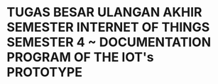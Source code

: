 # TUGAS BESAR ULANGAN AKHIR SEMESTER INTERNET OF THINGS SEMESTER 4 ~ DOCUMENTATION PROGRAM OF THE IOT's PROTOTYPE
